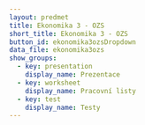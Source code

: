 ```yaml
---
layout: predmet
title: Ekonomika 3 - OZS
short_title: Ekonomika 3 - OZS
button_id: ekonomika3ozsDropdown
data_file: ekonomika3ozs
show_groups:
  - key: presentation
    display_name: Prezentace
  - key: worksheet
    display_name: Pracovní listy
  - key: test
    display_name: Testy
---
```


